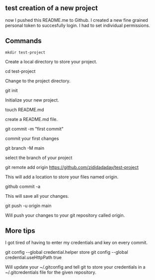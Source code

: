 ## test creation of a new project
now I pushed this README.me to Github.
I created a new fine grained personal token to succesfully login. I had to set individual permissions.

## Commands

`mkdir test-project`

Create a local directory to store your project.

cd test-project

Change to the project directory.

git init

Initialize your new project.

touch README.md

create a README.md file.

git commit -m "first commit"

commit your first changes

git branch -M main

select the branch of your project

git remote add origin https://github.com/zididadaday/test-project

This will add a location to store your files named origin.

github commit -a

This will save all your changes.

git push -u origin main

Will push your changes to your git repository called origin.


## More tips

I got tired of having to enter my credentials and key on every commit.

git config --global credential.helper store
git config --global credential.useHttpPath true

Will update your ~/.gitconfig and tell git to store your credentials in a ~/.gitcredentials file for the given repository.
